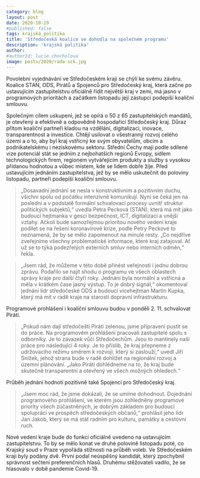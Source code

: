 ```yaml
---
category: blog
layout: post
date: 2020-10-29
#published: false
tags: krajská_politika
title: 'Středočeská koalice se dohodla na společném programu'
description: 'krajská politika'
author: 
#authorId: lucie.chocholova
image: posts/2020/rada-sck.jpg
---
```


Povolební vyjednávání ve Středočeském kraji se chýlí ke svému závěru. Koalice STAN, ODS, Pirátů a Spojenců pro Středočeský kraj, která začne po ustavujícím zastupitelstvu oficiálně řídit největší kraj v zemi, má jasno v programových prioritách a začátkem listopadu její zástupci podepíší koaliční smlouvu.

Společným cílem uskupení, jež se opírá o 50 z 65 zastupitelských mandátů, je otevřený a efektivně a odpovědně hospodařící Středočeský kraj. Důraz přitom koaliční partneři kladou na vzdělání, digitalizaci, inovace, transparentnost a investice. Chtějí usilovat o všestranný rozvoj celého území a o to, aby byl kraj vstřícný ke svým obyvatelům, obcím a podnikatelskému i neziskovému sektoru. Střední Čechy mají podle sdílené vize potenciál stát se jedním z nejbohatších regionů Evropy, sídlem technologických firem, regionem vytvářejícím produkty a služby s vysokou přidanou hodnotou a vůbec místem, kde se lidem dobře žije. Před ustavujícím jednáním zastupitelstva, jež by se mělo uskutečnit do poloviny listopadu, partneři podepíší koaliční smlouvu.

> „Dosavadní jednání se nesla v konstruktivním a pozitivním duchu, všichni spolu od počátku intenzivně komunikují. Nyní se čeká jen na poslední a v podstatě formální schvalovací procesy uvnitř struktur politických subjektů,“ 
uvedla Petra Pecková (STAN), která má mít jako budoucí hejtmanka v gesci bezpečnost, ICT, digitalizaci a vnější vztahy. Ačkoli bude samozřejmou prioritou nového vedení kraje podílet se na řešení koronavirové krize, podle Petry Peckové to neznamená, že by se mělo zapomenout na minulé resty. 
> „Co nejdříve zveřejníme všechny problematické informace, které kraj zatajoval. Ať už se to týká podezřelých externích smluv nebo interních odměn,“ řekla.

> „Jsem rád, že můžeme v této době přinést veřejnosti i jednu dobrou zprávu. Podařilo se najít shodu o programu ve všech oblastech správy kraje pro další čtyři roky. Jednání byla normální a vstřícná a měla v krátkém čase jasný výstup. To je dobrý signál,“ okomentoval jednání lídr středočeské ODS a budoucí vicehejtman Martin Kupka, který má mít v radě kraje na starosti dopravní infrastrukturu.

Programové prohlášení i koaliční smlouvu budou v pondělí 2. 11. schvalovat Piráti. 
> „Pokud nám dají středočeští Piráti zelenou, jsme připraveni pustit se do práce. Na programovém prohlášení pracovali zastupitelé spolu s odborníky. Je to závazek vůči Středočechům. Jsou to mantinely naší práce pro následující 4 roky. Je to příslib, že kraj přepneme z udržovacího režimu směrem k rozvoji, který si zaslouží,“ uvedl Jiří Snížek, jehož strana bude v radě dohlížet na regionální rozvoj a územní plánování. „Jako Piráti dohlédneme na to, že kraj bude skutečně transparentní a otevřený ve všech možných ohledech.“

Průběh jednání hodnotí pozitivně také Spojenci pro Středočeský kraj. 
> „Jsem moc rád, že jsme dokázali, že se umíme dohodnout. Dojednání programového prohlášení, ve kterém jsou zohledněny programové priority všech zúčastněných, je dobrým základem pro budoucí spolupráci ve prospěch středočeských občanů,“ prohlásil jeho lídr Jan Jakob, který se má stát radním pro kulturu, památky a cestovní ruch.

Nové vedení kraje bude do funkcí oficiálně uvedeno na ustavujícím zastupitelstvu. To by se mělo konat ve druhé polovině listopadu poté, co Krajský soud v Praze vypořádá stížnosti na průběh voleb. Ve Středočeském kraji byly podány dvě. První podal neúspěšný kandidát, který zpochybnil správnost sečtení preferenčních hlasů. Druhému stěžovateli vadilo, že se hlasovalo v době pandemie Covid-19.
